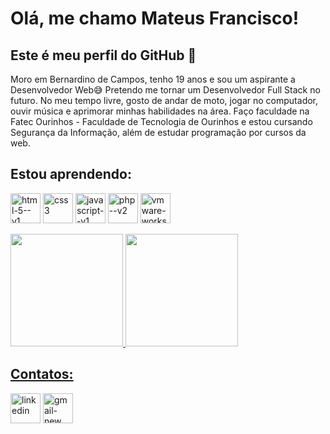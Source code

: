 # Olá, me chamo Mateus Francisco! 
## Este é meu perfil do GitHub 👋

Moro em Bernardino de Campos, tenho 19 anos e sou um aspirante a Desenvolvedor Web😅
Pretendo me tornar um Desenvolvedor Full Stack no futuro. No meu tempo livre, gosto de andar de moto, jogar no computador, ouvir música e aprimorar minhas habilidades na área.
Faço faculdade na Fatec Ourinhos - Faculdade de Tecnologia de Ourinhos e estou cursando Segurança da Informação, além de estudar programação por cursos da web.

## Estou aprendendo:
<img width="48" height="48" src="https://img.icons8.com/color/48/html-5--v1.png" alt="html-5--v1"/> <img width="48" height="48" src="https://img.icons8.com/color/48/css3.png" alt="css3"/> <img width="48" height="48" src="https://img.icons8.com/color/48/javascript--v1.png" alt="javascript--v1"/> <img width="48" height="48" src="https://img.icons8.com/nolan/64/php--v2.png" alt="php--v2"/> <img width="48" height="48" src="https://img.icons8.com/fluency/48/vmware-workstation-player.png" alt="vmware-workstation-player"/>

<div>
<a href="https://github.com/cyberscyt3">
<img loading="lazy" height="180em" src="https://github-readme-stats.vercel.app/api/top-langs/?username=cyberscyt3&layout=compact&langs_count=7&theme=dracula"/>
<img loading="lazy" height="180em" src="https://github-readme-stats.vercel.app/api?username=cyberscyt3&show_icons=true&theme=dracula&include_all_commits=true&count_private=true"/> 
</div> 

## Contatos:
<div>
<a href="https://www.linkedin.com/in/mateus-francisco-venâncio-de-oliveira-7922a4304" target="_blank"><img width="48" height="48" src="https://img.icons8.com/color/48/linkedin.png" alt="linkedin"/></a>
<a href="mailto:mateusfvdeoliveira169@gmail.com" target="_blank"><img width="48" height="48" src="https://img.icons8.com/color/48/gmail-new.png" alt="gmail-new"/></a> 
</div>
